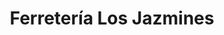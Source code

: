---
title: "Ferretería Los Jazmines"
url: /independencia/ferreteria-los-jazmines/
shop: hardware
---